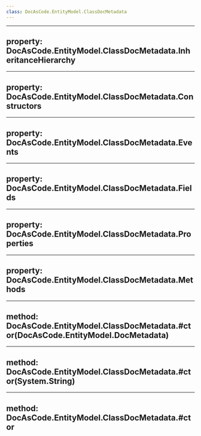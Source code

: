 ```yaml
---
class: DocAsCode.EntityModel.ClassDocMetadata
---
```


---
property: DocAsCode.EntityModel.ClassDocMetadata.InheritanceHierarchy
---

---
property: DocAsCode.EntityModel.ClassDocMetadata.Constructors
---

---
property: DocAsCode.EntityModel.ClassDocMetadata.Events
---

---
property: DocAsCode.EntityModel.ClassDocMetadata.Fields
---

---
property: DocAsCode.EntityModel.ClassDocMetadata.Properties
---

---
property: DocAsCode.EntityModel.ClassDocMetadata.Methods
---

---
method: DocAsCode.EntityModel.ClassDocMetadata.#ctor(DocAsCode.EntityModel.DocMetadata)
---

---
method: DocAsCode.EntityModel.ClassDocMetadata.#ctor(System.String)
---

---
method: DocAsCode.EntityModel.ClassDocMetadata.#ctor
---


